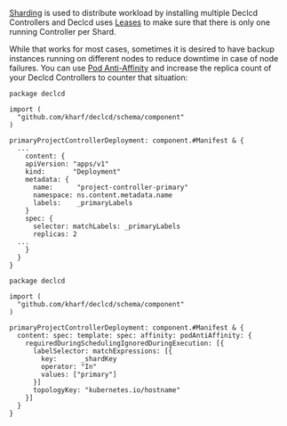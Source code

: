 [Sharding](multi-tenancy.md) is used to distribute workload by installing multiple Declcd Controllers and
Declcd uses [Leases](https://kubernetes.io/docs/concepts/architecture/leases/) to make sure that there is only one running Controller per Shard.

While that works for most cases, sometimes it is desired to have backup instances running on different nodes to reduce downtime in case of node failures.
You can use [Pod Anti-Affinity](https://kubernetes.io/docs/concepts/scheduling-eviction/assign-pod-node/#inter-pod-affinity-and-anti-affinity)
and increase the replica count of your Declcd Controllers to counter that situation:

``` cue title="declcd/primary_system.cue" hl_lines="19"
package declcd

import (
  "github.com/kharf/declcd/schema/component"
)

primaryProjectControllerDeployment: component.#Manifest & {
  ...
	content: {
    apiVersion: "apps/v1"
    kind:       "Deployment"
    metadata: {
      name:      "project-controller-primary"
      namespace: ns.content.metadata.name
      labels:    _primaryLabels
    }
    spec: {
      selector: matchLabels: _primaryLabels
      replicas: 2
  ...
    }
  }
}
```

``` cue title="declcd/ha.cue""
package declcd

import (
  "github.com/kharf/declcd/schema/component"
)

primaryProjectControllerDeployment: component.#Manifest & {
  content: spec: template: spec: affinity: podAntiAffinity: {
    requiredDuringSchedulingIgnoredDuringExecution: [{
      labelSelector: matchExpressions: [{
        key:      _shardKey
        operator: "In"
        values: ["primary"]
      }]
      topologyKey: "kubernetes.io/hostname"
    }]
  }
}
```
